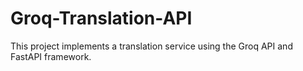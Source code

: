 # Groq-Translation-API
This project implements a translation service using the Groq API and FastAPI framework.
